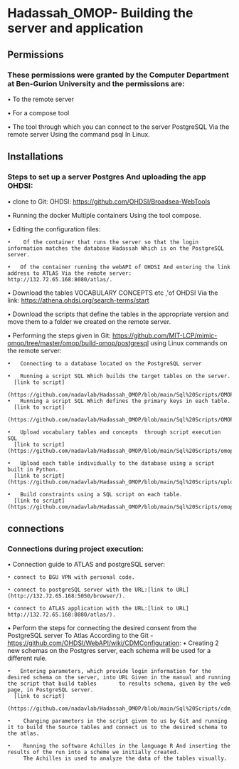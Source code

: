 # Hadassah_OMOP- Building the server and application

## Permissions
### These permissions were granted by the Computer Department at Ben-Gurion University and the permissions are:
  •	To the remote server
  
  •	 For a compose tool
  
  •	The tool through which you can connect to the server PostgreSQL Via the remote server Using the command psql In Linux.

## Installations
### Steps to set up a server Postgres And uploading the app OHDSI:
•	clone to Git: OHDSI: https://github.com/OHDSI/Broadsea-WebTools 

•	Running the docker Multiple containers Using the tool compose.

•	Editing the configuration files:
    
    •	 Of the container that runs the server so that the login information matches the database Hadassah Which is on the PostgreSQL server.
  
    •	Of the container running the webAPI of OHDSI And entering the link address to ATLAS Via the remote server: http://132.72.65.168:8080/atlas/.

•	 Download the tables VOCABULARY CONCEPTS etc ,'of OHDSI Via the link: https://athena.ohdsi.org/search-terms/start

•	Download the scripts that define the tables in the appropriate version and move them to a folder we created on the remote server.

•	Performing the steps given in Git: https://github.com/MIT-LCP/mimic-omop/tree/master/omop/build-omop/postgresql using Linux commands on the remote server:
  
    •	Connecting to a database located on the PostgreSQL server 
  
    •	Running a script SQL Which builds the target tables on the server.
      [link to script] 
      (https://github.com/nadavlab/Hadassah_OMOP/blob/main/Sql%20Scripts/OMOPCDM_postgresql_5.46_ddl.sql)
    •	Running a script SQL Which defines the primary keys in each table.
      [link to script] 
      (https://github.com/nadavlab/Hadassah_OMOP/blob/main/Sql%20Scripts/OMOPCDM_postgresql_5.46_primary_keys.sql)

    •	Upload vocabulary tables and concepts  through script execution SQL
      [link to script] (https://github.com/nadavlab/Hadassah_OMOP/blob/main/Sql%20Scripts/omop_vocab_load.sql)

    •	Upload each table individually to the database using a script built in Python.
      [link to script] (https://github.com/nadavlab/Hadassah_OMOP/blob/main/Sql%20Scripts/upload_data.py)

    •	Build constraints using a SQL script on each table.
      [link to script] (https://github.com/nadavlab/Hadassah_OMOP/blob/main/Sql%20Scripts/omop_constraints_load.sql)

## connections
### Connections during project execution: 
•	Connection guide to ATLAS and postgreSQL server:
    
    • connect to BGU VPN with personal code.
    
    • connect to postgreSQL server with the URL:[link to URL] (http://132.72.65.168:5050/browser/).
    
    • connect to ATLAS application with the URL:[link to URL] http://132.72.65.168:8080/atlas/).

• Perform the steps for connecting the desired consent from the PostgreSQL server To Atlas According to the Git - https://github.com/OHDSI/WebAPI/wiki/CDMConfiguration:
    •	Creating 2 new schemas on the Postgres server, each schema will be used for a different rule. 
  
    •	Entering parameters, which provide login information for the desired schema on the server, into URL Given in the manual and running the script that build tables       to results schema, given by the web page, in PostgreSQL server.
      [link to script]
      (https://github.com/nadavlab/Hadassah_OMOP/blob/main/Sql%20Scripts/cdm_config_webAPI.sql)

    •	 Changing parameters in the script given to us by Git and running it to build the Source tables and connect us to the desired schema to the atlas.
  
    •	 Running the software Achilles in the language R And inserting the results of the run into a scheme we initially created. 
         The Achilles is used to analyze the data of the tables visually.
